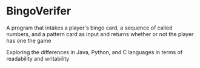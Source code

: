 <h1>BingoVerifer</h1>
A program that intakes a player's bingo card, a sequence of called numbers, and a pattern card as input and returns whether or not the player has one the game

Exploring the differences in Java, Python, and C languages in terms of readability and writability 
